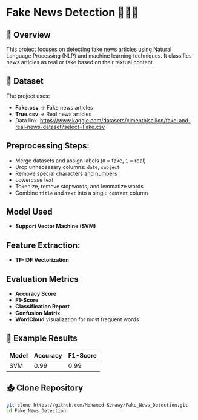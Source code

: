 # Fake News Detection 📰❌✅

## 📌 Overview

This project focuses on detecting fake news articles using Natural Language Processing (NLP) and machine learning techniques. It classifies news articles as real or fake based on their textual content.
## 📂 Dataset
The project uses:
- **Fake.csv** → Fake news articles
- **True.csv** → Real news articles
- Data link: https://www.kaggle.com/datasets/clmentbisaillon/fake-and-real-news-dataset?select=Fake.csv

## Preprocessing Steps:
- Merge datasets and assign labels (`0` = fake, `1` = real)
- Drop unnecessary columns: `date`, `subject`
- Remove special characters and numbers
- Lowercase text
- Tokenize, remove stopwords, and lemmatize words
- Combine `title` and `text` into a single `content` column

##  Model Used
- **Support Vector Machine (SVM)** 

## Feature Extraction:
- **TF-IDF Vectorization** 

##  Evaluation Metrics
- **Accuracy Score**
- **F1-Score**
- **Classification Report**
- **Confusion Matrix**
- **WordCloud** visualization for most frequent words

## 🔮 Example Results 
| Model                | Accuracy | F1-Score |
|----------------------|----------|----------|
| SVM                  | 0.99    | 0.99   |

## 📥 Clone Repository
```bash
git clone https://github.com/Mohamed-Kenawy/Fake_News_Detection.git
cd Fake_News_Detection




